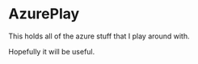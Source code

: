 # AzurePlay
This holds all of the azure stuff that I play around with.

Hopefully it will be useful.
